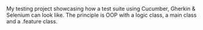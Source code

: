 My testing project showcasing how a test suite using Cucumber, Gherkin & Selenium can look like. The principle is OOP with a logic class, a main class and a .feature class.
